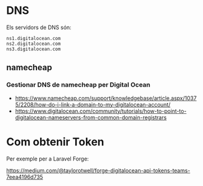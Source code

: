 # DNS

Els servidors de DNS són:

```
ns1.digitalocean.com
ns2.digitalocean.com
ns3.digitalocean.com
```

## namecheap

### Gestionar DNS de namecheap per Digital Ocean

- https://www.namecheap.com/support/knowledgebase/article.aspx/10375/2208/how-do-i-link-a-domain-to-my-digitalocean-account/
- https://www.digitalocean.com/community/tutorials/how-to-point-to-digitalocean-nameservers-from-common-domain-registrars

# Com obtenir Token

Per exemple per a Laravel Forge:

https://medium.com/@taylorotwell/forge-digitalocean-api-tokens-teams-7eea4196d735
